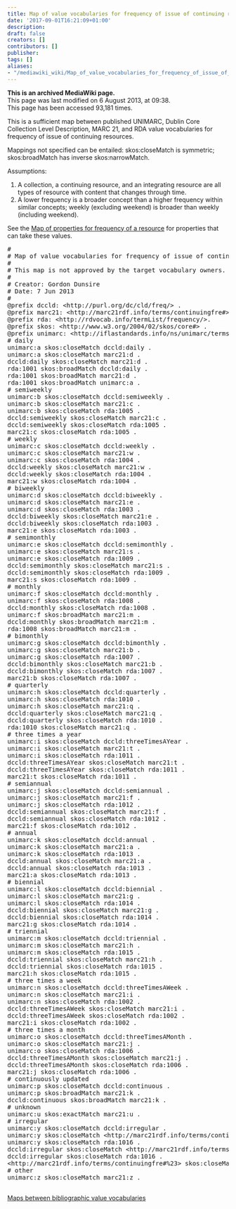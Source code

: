 ```yaml
---
title: Map of value vocabularies for frequency of issue of continuing resources
date: '2017-09-01T16:21:09+01:00'
description: 
draft: false
creators: []
contributors: []
publisher: 
tags: []
aliases:
- "/mediawiki_wiki/Map_of_value_vocabularies_for_frequency_of_issue_of_continuing_resources.html"
---
```


 **This is an archived MediaWiki page.**  
This page was last modified on 6 August 2013, at 09:38.  
This page has been accessed 93,181 times.

This is a sufficient map between published UNIMARC, Dublin Core Collection Level Description, MARC 21, and RDA value vocabularies for frequency of issue of continuing resources.

Mappings not specified can be entailed: skos:closeMatch is symmetric; skos:broadMatch has inverse skos:narrowMatch.

Assumptions:

1. A collection, a continuing resource, and an integrating resource are all types of resource with content that changes through time.
2. A lower frequency is a broader concept than a higher frequency within similar concepts; weekly (excluding weekend) is broader than weekly (including weekend).

See the [Map of properties for frequency of a resource](/mediawiki_wiki/Map_of_properties_for_frequency_of_a_resource.md) for properties that can take these values.

<pre>
#
# Map of value vocabularies for frequency of issue of continuing resources.
#
# This map is not approved by the target vocabulary owners.
#
# Creator: Gordon Dunsire
# Date: 7 Jun 2013
#
@prefix dccld: &lt;http://purl.org/dc/cld/freq/&gt; .
@prefix marc21: &lt;http://marc21rdf.info/terms/continuingfre#&gt; .
@prefix rda: &lt;http://rdvocab.info/termList/frequency/&gt;.
@prefix skos: &lt;http://www.w3.org/2004/02/skos/core#&gt; .
@prefix unimarc: &lt;http://iflastandards.info/ns/unimarc/terms/continuingfreq#&gt; .
# daily
unimarc:a skos:closeMatch dccld:daily .
unimarc:a skos:closeMatch marc21:d .
dccld:daily skos:closeMatch marc21:d .
rda:1001 skos:broadMatch dccld:daily .
rda:1001 skos:broadMatch marc21:d .
rda:1001 skos:broadMatch unimarc:a .
# semiweekly
unimarc:b skos:closeMatch dccld:semiweekly .
unimarc:b skos:closeMatch marc21:c .
unimarc:b skos:closeMatch rda:1005 .
dccld:semiweekly skos:closeMatch marc21:c .
dccld:semiweekly skos:closeMatch rda:1005 .
marc21:c skos:closeMatch rda:1005 .
# weekly
unimarc:c skos:closeMatch dccld:weekly .
unimarc:c skos:closeMatch marc21:w .
unimarc:c skos:closeMatch rda:1004 .
dccld:weekly skos:closeMatch marc21:w .
dccld:weekly skos:closeMatch rda:1004 .
marc21:w skos:closeMatch rda:1004 .
# biweekly
unimarc:d skos:closeMatch dccld:biweekly .
unimarc:d skos:closeMatch marc21:e .
unimarc:d skos:closeMatch rda:1003 .
dccld:biweekly skos:closeMatch marc21:e .
dccld:biweekly skos:closeMatch rda:1003 .
marc21:e skos:closeMatch rda:1003 .
# semimonthly
unimarc:e skos:closeMatch dccld:semimonthly .
unimarc:e skos:closeMatch marc21:s .
unimarc:e skos:closeMatch rda:1009 .
dccld:semimonthly skos:closeMatch marc21:s .
dccld:semimonthly skos:closeMatch rda:1009 .
marc21:s skos:closeMatch rda:1009 .
# monthly
unimarc:f skos:closeMatch dccld:monthly .
unimarc:f skos:closeMatch rda:1008 .
dccld:monthly skos:closeMatch rda:1008 .
unimarc:f skos:broadMatch marc21:m .
dccld:monthly skos:broadMatch marc21:m .
rda:1008 skos:broadMatch marc21:m .
# bimonthly
unimarc:g skos:closeMatch dccld:bimonthly .
unimarc:g skos:closeMatch marc21:b .
unimarc:g skos:closeMatch rda:1007 .
dccld:bimonthly skos:closeMatch marc21:b .
dccld:bimonthly skos:closeMatch rda:1007 .
marc21:b skos:closeMatch rda:1007 .
# quarterly
unimarc:h skos:closeMatch dccld:quarterly .
unimarc:h skos:closeMatch rda:1010 .
unimarc:h skos:closeMatch marc21:q .
dccld:quarterly skos:closeMatch marc21:q .
dccld:quarterly skos:closeMatch rda:1010 .
rda:1010 skos:closeMatch marc21:q .
# three times a year
unimarc:i skos:closeMatch dccld:threeTimesAYear .
unimarc:i skos:closeMatch marc21:t .
unimarc:i skos:closeMatch rda:1011 .
dccld:threeTimesAYear skos:closeMatch marc21:t .
dccld:threeTimesAYear skos:closeMatch rda:1011 .
marc21:t skos:closeMatch rda:1011 .
# semiannual
unimarc:j skos:closeMatch dccld:semiannual .
unimarc:j skos:closeMatch marc21:f .
unimarc:j skos:closeMatch rda:1012 .
dccld:semiannual skos:closeMatch marc21:f .
dccld:semiannual skos:closeMatch rda:1012 .
marc21:f skos:closeMatch rda:1012 .
# annual
unimarc:k skos:closeMatch dccld:annual .
unimarc:k skos:closeMatch marc21:a .
unimarc:k skos:closeMatch rda:1013 .
dccld:annual skos:closeMatch marc21:a .
dccld:annual skos:closeMatch rda:1013 .
marc21:a skos:closeMatch rda:1013 .
# biennial
unimarc:l skos:closeMatch dccld:biennial .
unimarc:l skos:closeMatch marc21:g .
unimarc:l skos:closeMatch rda:1014 .
dccld:biennial skos:closeMatch marc21:g .
dccld:biennial skos:closeMatch rda:1014 .
marc21:g skos:closeMatch rda:1014 .
# triennial
unimarc:m skos:closeMatch dccld:triennial .
unimarc:m skos:closeMatch marc21:h .
unimarc:m skos:closeMatch rda:1015 .
dccld:triennial skos:closeMatch marc21:h .
dccld:triennial skos:closeMatch rda:1015 .
marc21:h skos:closeMatch rda:1015 .
# three times a week
unimarc:n skos:closeMatch dccld:threeTimesAWeek .
unimarc:n skos:closeMatch marc21:i .
unimarc:n skos:closeMatch rda:1002 .
dccld:threeTimesAWeek skos:closeMatch marc21:i .
dccld:threeTimesAWeek skos:closeMatch rda:1002 .
marc21:i skos:closeMatch rda:1002 .
# three times a month
unimarc:o skos:closeMatch dccld:threeTimesAMonth .
unimarc:o skos:closeMatch marc21:j .
unimarc:o skos:closeMatch rda:1006 .
dccld:threeTimesAMonth skos:closeMatch marc21:j .
dccld:threeTimesAMonth skos:closeMatch rda:1006 .
marc21:j skos:closeMatch rda:1006 .
# continuously updated
unimarc:p skos:closeMatch dccld:continuous .
unimarc:p skos:broadMatch marc21:k .
dccld:continuous skos:broadMatch marc21:k .
# unknown
unimarc:u skos:exactMatch marc21:u .
# irregular
unimarc:y skos:closeMatch dccld:irregular .
unimarc:y skos:closeMatch &lt;http://marc21rdf.info/terms/continuingfre#%23&gt; .
unimarc:y skos:closeMatch rda:1016 .
dccld:irregular skos:closeMatch &lt;http://marc21rdf.info/terms/continuingfre#%23&gt; .
dccld:irregular skos:closeMatch rda:1016 .
&lt;http://marc21rdf.info/terms/continuingfre#%23&gt; skos:closeMatch rda:1016 .
# other
unimarc:z skos:closeMatch marc21:z .

</pre>

[Maps between bibliographic value vocabularies](/mediawiki_wiki/Maps_between_bibliographic_value_vocabularies.md)

